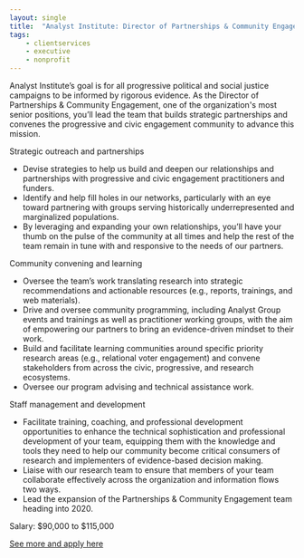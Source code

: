 ```yaml
---
layout: single
title:  "Analyst Institute: Director of Partnerships & Community Engagement"
tags: 
    - clientservices
    - executive
    - nonprofit
---
```


Analyst Institute’s goal is for all progressive political and social justice campaigns to be informed by rigorous evidence. As the Director of Partnerships & Community Engagement, one of the organization's most senior positions, you’ll lead the team that builds strategic partnerships and convenes the progressive and civic engagement community to advance this mission.


Strategic outreach and partnerships 
* Devise strategies to help us build and deepen our relationships and partnerships with progressive and civic engagement practitioners and funders. 
* Identify and help fill holes in our networks, particularly with an eye toward partnering with groups serving historically underrepresented and marginalized populations. 
* By leveraging and expanding your own relationships, you’ll have your thumb on the pulse of the community at all times and help the rest of the team remain in tune with and responsive to the needs of our partners.


Community convening and learning
* Oversee the team’s work translating research into strategic recommendations and actionable resources (e.g., reports, trainings, and web materials).
* Drive and oversee community programming, including Analyst Group events and trainings as well as practitioner working groups, with the aim of empowering our partners to bring an evidence-driven mindset to their work.
* Build and facilitate learning communities around specific priority research areas (e.g., relational voter engagement) and convene stakeholders from across the civic, progressive, and research ecosystems.
* Oversee our program advising and technical assistance work.


Staff management and development
* Facilitate training, coaching, and professional development opportunities to enhance the technical sophistication and professional development of your team, equipping them with the knowledge and tools they need to help our community become critical consumers of research and implementers of evidence-based decision making.
* Liaise with our research team to ensure that members of your team collaborate effectively across the organization and information flows two ways.
* Lead the expansion of the Partnerships & Community Engagement team heading into 2020.


Salary: $90,000 to $115,000


[See more and apply here](https://analystinstitute.recruitee.com/o/director-of-partnerships-community-engagement)
